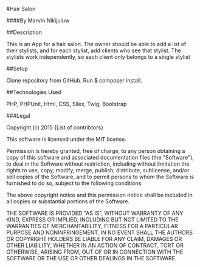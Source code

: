 #Hair Salon

####By Marvin Nikijuluw

##Description

This is an App for a hair salon. The owner should be able to add a list of their stylists, and for each stylist, add clients who see that stylist. The stylists work independently, so each client only belongs to a single stylist

##Setup

Clone repository from GitHub.
Run $ composer install.

##Technologies Used

PHP, PHPUnit,  Html, CSS, Silex, Twig, Bootstrap

###Legal

Copyright (c) 2015 {List of contribtors}

This software is licensed under the MIT license.

Permission is hereby granted, free of charge, to any person obtaining a copy of this software and associated documentation files (the "Software"), to deal in the Software without restriction, including without limitation the rights to use, copy, modify, merge, publish, distribute, sublicense, and/or sell copies of the Software, and to permit persons to whom the Software is furnished to do so, subject to the following conditions:

The above copyright notice and this permission notice shall be included in all copies or substantial portions of the Software.

THE SOFTWARE IS PROVIDED "AS IS", WITHOUT WARRANTY OF ANY KIND, EXPRESS OR IMPLIED, INCLUDING BUT NOT LIMITED TO THE WARRANTIES OF MERCHANTABILITY, FITNESS FOR A PARTICULAR PURPOSE AND NONINFRINGEMENT. IN NO EVENT SHALL THE AUTHORS OR COPYRIGHT HOLDERS BE LIABLE FOR ANY CLAIM, DAMAGES OR OTHER LIABILITY, WHETHER IN AN ACTION OF CONTRACT, TORT OR OTHERWISE, ARISING FROM, OUT OF OR IN CONNECTION WITH THE SOFTWARE OR THE USE OR OTHER DEALINGS IN THE SOFTWARE.

